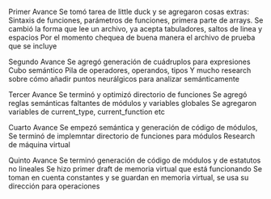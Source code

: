 Primer Avance
Se tomó tarea de little duck y se agregaron cosas extras:
Sintaxis de funciones, parámetros de funciones, primera parte de arrays.
Se cambió la forma que lee un archivo, ya acepta tabuladores, saltos de linea y espacios
Por el momento chequea de buena manera el archivo de prueba que se incluye

Segundo Avance
Se agregó generación de cuádruplos para expresiones
Cubo semántico
Pila de operadores, operandos, tipos
Y mucho research sobre cómo añadir puntos neurálgicos para analizar semánticamente

Tercer Avance
Se terminó y optimizó directorio de funciones
Se agregó reglas semánticas faltantes de módulos y variables globales
Se agregaron variables de current_type, current_function etc

Cuarto Avance
Se empezó semántica y generación de código de módulos,
Se terminó de implemntar directorio de funciones para módulos
Research de máquina virtual

Quinto Avance
Se terminó generación de código de módulos y de estatutos no lineales
Se hizo primer draft de memoria virtual que está funcionando
Se toman en cuenta constantes y se guardan en memoria virtual, se usa su dirección para operaciones
